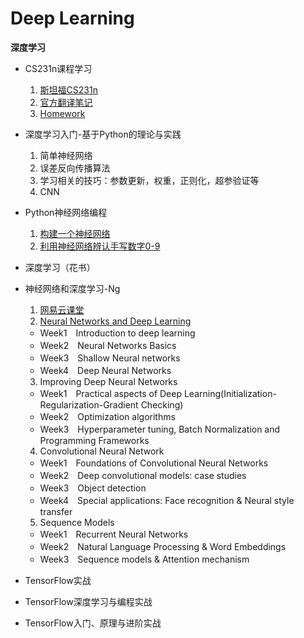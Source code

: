 # Deep Learning

**深度学习**

* CS231n课程学习  
   1. [斯坦福CS231n](https://study.163.com/course/introduction/1003223001.htm)
   2. [官方翻译笔记](https://github.com/librauee/DeepLearning/tree/master/CS231_Documentary)
   3. [Homework](https://github.com/librauee/DeepLearning/tree/master/CS231_Assignment)
   
* 深度学习入门-基于Python的理论与实践
   1. 简单神经网络
   2. 误差反向传播算法
   3. 学习相关的技巧：参数更新，权重，正则化，超参验证等
   4. CNN
   

* Python神经网络编程
   1. [构建一个神经网络](https://github.com/librauee/DeepLearning/blob/master/neural_network.py)
   2. [利用神经网络辨认手写数字0-9](https://github.com/librauee/DeepLearning/blob/master/handwritten_recognition.py)

* 深度学习（花书）

* 神经网络和深度学习-Ng
    1. [网易云课堂](https://mooc.study.163.com/learn/2001281002)
    2. [Neural Networks and Deep Learning](https://github.com/librauee/DeepLearning/tree/master/Ng_homework)
    * Week1　Introduction to deep learning
    * Week2　Neural Networks Basics
    * Week3　Shallow Neural networks
    * Week4　Deep Neural Networks

    3. Improving Deep Neural Networks
    * Week1　Practical aspects of Deep Learning(Initialization-Regularization-Gradient Checking)
    * Week2　Optimization algorithms
    * Week3　Hyperparameter tuning, Batch Normalization and Programming Frameworks

    4. Convolutional Neural Network
    * Week1　Foundations of Convolutional Neural Networks
    * Week2　Deep convolutional models: case studies
    * Week3　Object detection
    * Week4　Special applications: Face recognition & Neural style transfer

    5. Sequence Models
    * Week1　Recurrent Neural Networks
    * Week2　Natural Language Processing & Word Embeddings
    * Week3　Sequence models & Attention mechanism
* TensorFlow实战

* TensorFlow深度学习与编程实战

* TensorFlow入门、原理与进阶实战


